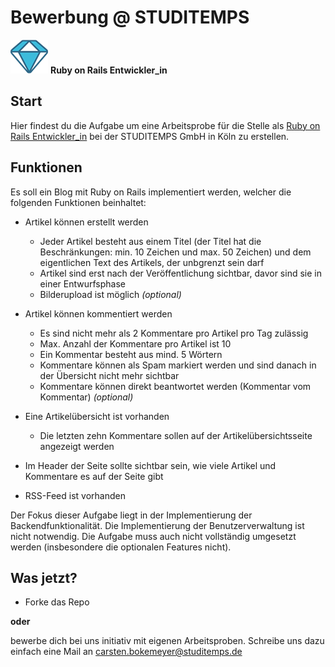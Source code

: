 # Bewerbung @ STUDITEMPS

 ![Ruby on Rails Entwickler](/assets/icons/ruby.png)
**Ruby on Rails Entwickler_in**

## Start
Hier findest du die Aufgabe um eine Arbeitsprobe für die Stelle als [Ruby on Rails Entwickler_in](/assets/pdf/ruby.pdf) bei der STUDITEMPS GmbH in Köln zu erstellen.

## Funktionen

Es soll ein Blog mit Ruby on Rails implementiert werden, welcher die folgenden Funktionen beinhaltet:

- Artikel können erstellt werden
  - Jeder Artikel besteht aus einem Titel (der Titel hat die Beschränkungen: min. 10 Zeichen und max. 50 Zeichen) und dem eigentlichen Text des Artikels, der unbgrenzt sein darf
  - Artikel sind erst nach der Veröffentlichung sichtbar, davor sind sie in einer Entwurfsphase
  - Bilderupload ist möglich *(optional)*


- Artikel können kommentiert werden
  - Es sind nicht mehr als 2 Kommentare pro Artikel pro Tag zulässig
  - Max. Anzahl der Kommentare pro Artikel ist 10
  - Ein Kommentar besteht aus mind. 5 Wörtern
  - Kommentare können als Spam markiert werden und sind danach in der Übersicht nicht mehr sichtbar
  - Kommentare können direkt beantwortet werden (Kommentar vom Kommentar) *(optional)*


- Eine Artikelübersicht ist vorhanden
  - Die letzten zehn Kommentare sollen auf der Artikelübersichtsseite angezeigt werden


- Im Header der Seite sollte sichtbar sein, wie viele Artikel und Kommentare es auf der Seite gibt
- RSS-Feed ist vorhanden


Der Fokus dieser Aufgabe liegt in der Implementierung der Backendfunktionalität. Die Implementierung der Benutzerverwaltung ist nicht notwendig. Die Aufgabe muss auch nicht vollständig umgesetzt werden (insbesondere die optionalen Features nicht).

## Was jetzt?
- Forke das Repo

 **oder**

bewerbe dich bei uns initiativ mit eigenen Arbeitsproben. Schreibe uns dazu einfach eine Mail an carsten.bokemeyer@studitemps.de
